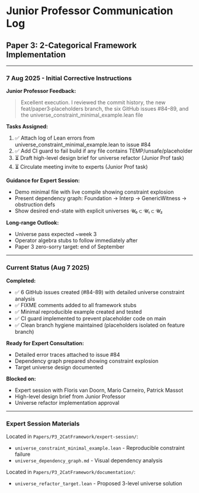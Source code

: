# Junior Professor Communication Log

## Paper 3: 2-Categorical Framework Implementation

---

### 7 Aug 2025 - Initial Corrective Instructions

**Junior Professor Feedback:**
> Excellent execution. I reviewed the commit history, the new feat/paper3‑placeholders branch, the six GitHub issues #84–89, and the universe_constraint_minimal_example.lean file

**Tasks Assigned:**
1. ✅ Attach log of Lean errors from universe_constraint_minimal_example.lean to issue #84 
2. ✅ Add CI guard to fail build if any file contains TEMP/unsafe/placeholder
3. ⏳ Draft high-level design brief for universe refactor (Junior Prof task)
4. ⏳ Circulate meeting invite to experts (Junior Prof task)

**Guidance for Expert Session:**
- Demo minimal file with live compile showing constraint explosion
- Present dependency graph: Foundation → Interp → GenericWitness → obstruction defs  
- Show desired end-state with explicit universes 𝓤₀ ⊂ 𝓤₁ ⊂ 𝓤₂

**Long-range Outlook:**
- Universe pass expected ~week 3
- Operator algebra stubs to follow immediately after
- Paper 3 zero-sorry target: end of September

---

### Current Status (Aug 7 2025)

**Completed:**
- ✅ 6 GitHub issues created (#84-89) with detailed universe constraint analysis
- ✅ FIXME comments added to all framework stubs
- ✅ Minimal reproducible example created and tested
- ✅ CI guard implemented to prevent placeholder code on main
- ✅ Clean branch hygiene maintained (placeholders isolated on feature branch)

**Ready for Expert Consultation:**
- Detailed error traces attached to issue #84
- Dependency graph prepared showing constraint explosion
- Target universe design documented

**Blocked on:**
- Expert session with Floris van Doorn, Mario Carneiro, Patrick Massot
- High-level design brief from Junior Professor
- Universe refactor implementation approval

---

### Expert Session Materials

Located in `Papers/P3_2CatFramework/expert-session/`:
- `universe_constraint_minimal_example.lean` - Reproducible constraint failure
- `universe_dependency_graph.md` - Visual dependency analysis

Located in `Papers/P3_2CatFramework/documentation/`:  
- `universe_refactor_target.lean` - Proposed 3-level universe solution